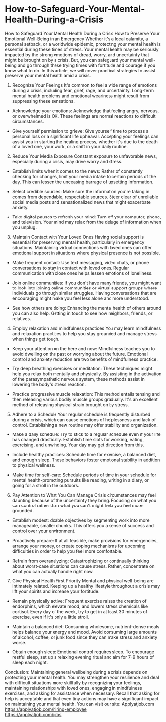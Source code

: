 # How-to-Safeguard-Your-Mental-Health-During-a-Crisis
How to Safeguard Your Mental Health During a Crisis
How to Preserve Your Emotional Well-Being in an Emergency
Whether it's a local calamity, a personal setback, or a worldwide epidemic, protecting your mental health is essential during these times of stress. Your mental health may be seriously impacted by the strong emotions of dread, worry, and uncertainty that might be brought on by a crisis. But, you can safeguard your mental well-being and go through these trying times with fortitude and courage if you know what to do. In this article, we will cover practical strategies to assist preserve your mental health amid a crisis.

1. Recognize Your Feelings
It's common to feel a wide range of emotions during a crisis, including fear, grief, rage, and uncertainty. Long-term mental health problems and emotional weariness might result from suppressing these sensations.

 - Acknowledge your emotions: Acknowledge that feeling angry, nervous, or overwhelmed is OK. These feelings are normal reactions to difficult circumstances.

 - Give yourself permission to grieve: Give yourself time to process a personal loss or a significant life upheaval. Accepting your feelings can assist you in starting the healing process, whether it's due to the death of a loved one, your work, or a shift in your daily routine.

2. Reduce Your Media Exposure
Constant exposure to unfavorable news, especially during a crisis, may drive worry and stress.

 - Establish limits when it comes to the news: Rather of constantly checking for changes, limit your media intake to certain periods of the day. This can lessen the unceasing barrage of upsetting information.

 - Select credible sources: Make sure the information you're taking in comes from dependable, respectable sources. Steer clear of unreliable social media posts and sensationalized news that might exacerbate anxiety.

 - Take digital pauses to refresh your mind: Turn off your computer, phone, and television. Your mind may relax from the deluge of information when you unplug.

3. Maintain Contact with Your Loved Ones
Having social support is essential for preserving mental health, particularly in emergency situations. Maintaining virtual connections with loved ones can offer emotional support in situations where physical presence is not possible.

 - Make frequent contact: Use text messaging, video chats, or phone conversations to stay in contact with loved ones. Regular communication with close ones helps lessen emotions of loneliness.

 - Join online communities: If you don't have many friends, you might want to look into joining online communities or virtual support groups where individuals go through similar struggles. Having conversations that are encouraging might make you feel less alone and more understood.

 - See how others are doing: Enhancing the mental health of others around you can also help. Getting in touch to see how neighbors, friends, or relatives.

4. Employ relaxation and mindfulness practices
You may learn mindfulness and relaxation practices to help you stay grounded and manage stress when things get tough.

 - Keep your attention on the here and now: Mindfulness teaches you to avoid dwelling on the past or worrying about the future. Emotional control and anxiety reduction are two benefits of mindfulness practice.

 - Try deep breathing exercises or meditation: These techniques might help you relax both mentally and physically. By assisting in the activation of the parasympathetic nervous system, these methods assist in lowering the body's stress reaction.

 - Practice progressive muscle relaxation: This method entails tensing and then releasing various bodily muscle groups gradually. It's an excellent method of releasing physical strain brought on by stress.

5. Adhere to a Schedule
Your regular schedule is frequently disturbed during a crisis, which can cause emotions of helplessness and lack of control. Establishing a new routine may offer stability and organization.

 - Make a daily schedule: Try to stick to a regular schedule even if your life has changed drastically. Establish time slots for working, eating, exercising, and unwinding. Your day may get direction from this.

 - Include healthy practices: Schedule time for exercise, a balanced diet, and enough sleep. These behaviors foster emotional stability in addition to physical wellness.

 - Make time for self-care: Schedule periods of time in your schedule for mental health-promoting pursuits like reading, writing in a diary, or going for a stroll in the outdoors.

6. Pay Attention to What You Can Manage
Crisis circumstances may feel daunting because of the uncertainty they bring. Focusing on what you can control rather than what you can't might help you feel more grounded.

 - Establish modest: doable objectives by segmenting work into more manageable, smaller chunks. This offers you a sense of success and control over your environment.

 - Proactively prepare: If at all feasible, make provisions for emergencies, arrange your money, or create coping mechanisms for upcoming difficulties in order to help you feel more comfortable.

 - Refrain from overanalyzing: Catastrophizing or continually thinking about worst-case situations can cause stress. Rather, concentrate on what you can actually handle right now.

7. Give Physical Health First Priority
Mental and physical well-being are intimately related. Keeping up a healthy lifestyle throughout a crisis may lift your spirits and increase your fortitude.

 - Remain physically active: Frequent exercise raises the creation of endorphins, which elevate mood, and lowers stress chemicals like cortisol. Every day of the week, try to get in at least 30 minutes of exercise, even if it's only a little stroll.

 - Maintain a balanced diet: Consuming wholesome, nutrient-dense meals helps balance your energy and mood. Avoid consuming large amounts of alcohol, coffee, or junk food since they can make stress and anxiety worse.

 - Obtain enough sleep: Emotional control requires sleep. To encourage restful sleep, set up a relaxing evening ritual and aim for 7-9 hours of sleep each night.

Conclusion:
Maintaining general wellbeing during a crisis depends on protecting your mental health. You may strengthen your resilience and deal with difficult situations more skillfully by recognizing your feelings, maintaining relationships with loved ones, engaging in mindfulness exercises, and asking for assistance when necessary. Recall that asking for help is acceptable and that even tiny actions may have a significant impact on maintaining your mental health.
You can visit our site: Applyatjob.com<br>
 https://applyatjob.com/hiring-employee<br>
https://applyatjob.com/jobs
